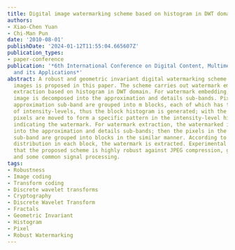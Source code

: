```yaml
---
title: Digital image watermarking scheme based on histogram in DWT domain
authors:
- Xiao-Chen Yuan
- Chi-Man Pun
date: '2010-08-01'
publishDate: '2024-01-12T11:55:04.665607Z'
publication_types:
- paper-conference
publication: '*6th International Conference on Digital Content, Multimedia Technology
  and its Applications*'
abstract: A robust and geometric invariant digital watermarking scheme for gray-level
  images is proposed in this paper. The scheme carries out watermark embedding and
  extraction based on histogram in DWT domain. For watermark embedding, the original
  image is decomposed into the approximation and details sub-bands. Pixels of the
  approximation sub-band are grouped into m blocks, each of which has the same number
  of intensity-levels, thus the block histogram is generated; with the block histogram,
  pixels are moved to form a specific pattern in the intensity-level histogram distribution,
  indicating the watermark. For watermark extraction, the watermarked image is decomposed
  into the approximation and details sub-bands; then the pixels in the approximation
  sub-band are grouped into blocks in the similar manner. According to the histogram
  distribution in each block, the watermark is extracted. Experimental results show
  that the proposed scheme is highly robust against JPEG compression, geometric attacks
  and some common signal processing.
tags:
- Robustness
- Image coding
- Transform coding
- Discrete wavelet transforms
- Cryptography
- Discrete Wavelet Transform
- Fractals
- Geometric Invariant
- Histogram
- Pixel
- Robust Watermarking
---
```

